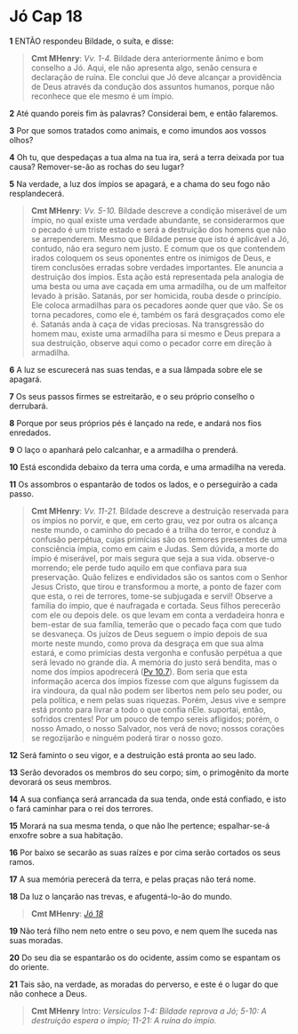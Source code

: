# Jó Cap 18

**1** 	ENTÃO respondeu Bildade, o suíta, e disse:

> **Cmt MHenry**: *Vv. 1-4.* Bildade dera anteriormente ânimo e bom conselho a Jó. Aqui, ele não apresenta algo, senão censura e declaração de ruína. Ele conclui que Jó deve alcançar a providência de Deus através da condução dos assuntos humanos, porque não reconhece que ele mesmo é um ímpio.

**2** 	Até quando poreis fim às palavras? Considerai bem, e então falaremos.

**3** 	Por que somos tratados como animais, e como imundos aos vossos olhos?

**4** 	Oh tu, que despedaças a tua alma na tua ira, será a terra deixada por tua causa? Remover-se-ão as rochas do seu lugar?

**5** 	Na verdade, a luz dos ímpios se apagará, e a chama do seu fogo não resplandecerá.

> **Cmt MHenry**: *Vv. 5-10.* Bildade descreve a condição miserável de um ímpio, no qual existe uma verdade abundante, se considerarmos que o pecado é um triste estado e será a destruição dos homens que não se arrependerem. Mesmo que Bildade pense que isto é aplicável a Jó, contudo, não era seguro nem justo. E comum que os que contendem irados coloquem os seus oponentes entre os inimigos de Deus, e tirem conclusões erradas sobre verdades importantes. Ele anuncia a destruição dos ímpios. Esta ação está representada pela analogia de uma besta ou uma ave caçada em uma armadilha, ou de um malfeitor levado à prisão. Satanás, por ser homicida, rouba desde o princípio. Ele coloca armadilhas para os pecadores aonde quer que vão. Se os torna pecadores, como ele é, também os fará desgraçados como ele é. Satanás anda à caça de vidas preciosas. Na transgressão do homem mau, existe uma armadilha para si mesmo e Deus prepara a sua destruição, observe aqui como o pecador corre em direção à armadilha.

**6** 	A luz se escurecerá nas suas tendas, e a sua lâmpada sobre ele se apagará.

**7** 	Os seus passos firmes se estreitarão, e o seu próprio conselho o derrubará.

**8** 	Porque por seus próprios pés é lançado na rede, e andará nos fios enredados.

**9** 	O laço o apanhará pelo calcanhar, e a armadilha o prenderá.

**10** 	Está escondida debaixo da terra uma corda, e uma armadilha na vereda.

**11** 	Os assombros o espantarão de todos os lados, e o perseguirão a cada passo.

> **Cmt MHenry**: *Vv. 11-21.* Bildade descreve a destruição reservada para os ímpios no porvir, e que, em certo grau, vez por outra os alcança neste mundo, o caminho do pecado é a trilha do terror, e conduz à confusão perpétua, cujas primícias são os temores presentes de uma consciência ímpia, como em caim e Judas. Sem dúvida, a morte do ímpio é miserável, por mais segura que seja a sua vida. observe-o morrendo; ele perde tudo aquilo em que confiava para sua preservação. Quão felizes e endividados são os santos com o Senhor Jesus Cristo, que tirou e transformou a morte, a ponto de fazer com que esta, o rei de terrores, tome-se subjugada e servil! Observe a família do ímpio, que é naufragada e cortada. Seus filhos perecerão com ele ou depois dele. os que levam em conta a verdadeira honra e bem-estar de sua família, temerão que o pecado faça com que tudo se desvaneça. Os juízos de Deus seguem o ímpio depois de sua morte neste mundo, como prova da desgraça em que sua alma estará, e como primícias desta vergonha e confusão perpétua a que será levado no grande dia. A memória do justo será bendita, mas o nome dos ímpios apodrecerá ([Pv 10.7](../20A-Pv/10.md#7)). Bom seria que esta informação acerca dos ímpios fizesse com que alguns fugissem da ira vindoura, da qual não podem ser libertos nem pelo seu poder, ou pela política, e nem pelas suas riquezas. Porém, Jesus vive e sempre está pronto para livrar a todo o que confia nEle. suportai, então, sofridos crentes! Por um pouco de tempo sereis afligidos; porém, o nosso Amado, o nosso Salvador, nos verá de novo; nossos corações se regozijarão e ninguém poderá tirar o nosso gozo.

**12** 	Será faminto o seu vigor, e a destruição está pronta ao seu lado.

**13** 	Serão devorados os membros do seu corpo; sim, o primogênito da morte devorará os seus membros.

**14** 	A sua confiança será arrancada da sua tenda, onde está confiado, e isto o fará caminhar para o rei dos terrores.

**15** 	Morará na sua mesma tenda, o que não lhe pertence; espalhar-se-á enxofre sobre a sua habitação.

**16** 	Por baixo se secarão as suas raízes e por cima serão cortados os seus ramos.

**17** 	A sua memória perecerá da terra, e pelas praças não terá nome.

**18** 	Da luz o lançarão nas trevas, e afugentá-lo-ão do mundo.

> **Cmt MHenry**: *[Jó 18](../18A-Jo/18.md#0)*

**19** 	Não terá filho nem neto entre o seu povo, e nem quem lhe suceda nas suas moradas.

**20** 	Do seu dia se espantarão os do ocidente, assim como se espantam os do oriente.

**21** 	Tais são, na verdade, as moradas do perverso, e este é o lugar do que não conhece a Deus.


> **Cmt MHenry** Intro: *Versículos 1-4: Bildade reprova a Jó; 5-10: A destruição espera o ímpio; 11-21: A ruína do ímpio.*